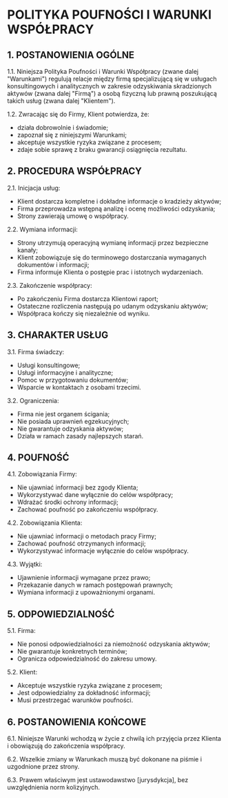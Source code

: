 # POLITYKA POUFNOŚCI I WARUNKI WSPÓŁPRACY

## 1. POSTANOWIENIA OGÓLNE

1.1. Niniejsza Polityka Poufności i Warunki Współpracy (zwane dalej "Warunkami") regulują relacje między firmą specjalizującą się w usługach konsultingowych i analitycznych w zakresie odzyskiwania skradzionych aktywów (zwana dalej "Firmą") a osobą fizyczną lub prawną poszukującą takich usług (zwana dalej "Klientem").

1.2. Zwracając się do Firmy, Klient potwierdza, że:
- działa dobrowolnie i świadomie;
- zapoznał się z niniejszymi Warunkami;
- akceptuje wszystkie ryzyka związane z procesem;
- zdaje sobie sprawę z braku gwarancji osiągnięcia rezultatu.

## 2. PROCEDURA WSPÓŁPRACY

2.1. Inicjacja usług:
- Klient dostarcza kompletne i dokładne informacje o kradzieży aktywów;
- Firma przeprowadza wstępną analizę i ocenę możliwości odzyskania;
- Strony zawierają umowę o współpracy.

2.2. Wymiana informacji:
- Strony utrzymują operacyjną wymianę informacji przez bezpieczne kanały;
- Klient zobowiązuje się do terminowego dostarczania wymaganych dokumentów i informacji;
- Firma informuje Klienta o postępie prac i istotnych wydarzeniach.

2.3. Zakończenie współpracy:
- Po zakończeniu Firma dostarcza Klientowi raport;
- Ostateczne rozliczenia następują po udanym odzyskaniu aktywów;
- Współpraca kończy się niezależnie od wyniku.

## 3. CHARAKTER USŁUG

3.1. Firma świadczy:
- Usługi konsultingowe;
- Usługi informacyjne i analityczne;
- Pomoc w przygotowaniu dokumentów;
- Wsparcie w kontaktach z osobami trzecimi.

3.2. Ograniczenia:
- Firma nie jest organem ścigania;
- Nie posiada uprawnień egzekucyjnych;
- Nie gwarantuje odzyskania aktywów;
- Działa w ramach zasady najlepszych starań.

## 4. POUFNOŚĆ

4.1. Zobowiązania Firmy:
- Nie ujawniać informacji bez zgody Klienta;
- Wykorzystywać dane wyłącznie do celów współpracy;
- Wdrażać środki ochrony informacji;
- Zachować poufność po zakończeniu współpracy.

4.2. Zobowiązania Klienta:
- Nie ujawniać informacji o metodach pracy Firmy;
- Zachować poufność otrzymanych informacji;
- Wykorzystywać informacje wyłącznie do celów współpracy.

4.3. Wyjątki:
- Ujawnienie informacji wymagane przez prawo;
- Przekazanie danych w ramach postępowań prawnych;
- Wymiana informacji z upoważnionymi organami.

## 5. ODPOWIEDZIALNOŚĆ

5.1. Firma:
- Nie ponosi odpowiedzialności za niemożność odzyskania aktywów;
- Nie gwarantuje konkretnych terminów;
- Ogranicza odpowiedzialność do zakresu umowy.

5.2. Klient:
- Akceptuje wszystkie ryzyka związane z procesem;
- Jest odpowiedzialny za dokładność informacji;
- Musi przestrzegać warunków poufności.

## 6. POSTANOWIENIA KOŃCOWE

6.1. Niniejsze Warunki wchodzą w życie z chwilą ich przyjęcia przez Klienta i obowiązują do zakończenia współpracy.

6.2. Wszelkie zmiany w Warunkach muszą być dokonane na piśmie i uzgodnione przez strony.

6.3. Prawem właściwym jest ustawodawstwo [jurysdykcja], bez uwzględnienia norm kolizyjnych.